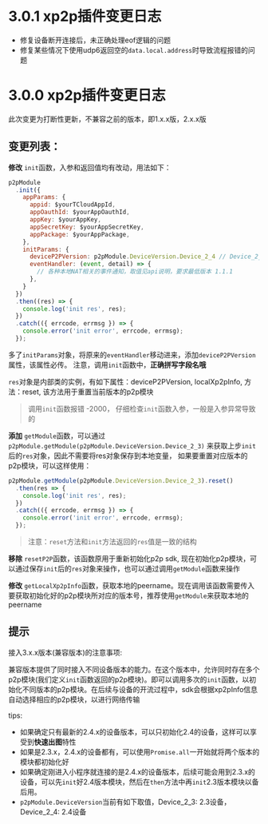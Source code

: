 # 3.0.1 xp2p插件变更日志
- 修复设备断开连接后，未正确处理eof逻辑的问题
- 修复某些情况下使用udp6返回空的`data.local.address`时导致流程报错的问题

# 3.0.0 xp2p插件变更日志

此次变更为打断性更新，不兼容之前的版本，即1.x.x版，2.x.x版

## 变更列表：
**修改** `init`函数，入参和返回值均有改动，用法如下：
```javascript
p2pModule
  .init({
    appParams: {
      appid: $yourTCloudAppId,
      appOauthId: $yourAppOauthId,
      appKey: $yourAppKey,
      appSecretKey: $yourAppSecretKey,
      appPackage: $yourAppPackage,
    },
    initParams: {
      deviceP2PVersion: p2pModule.DeviceVersion.Device_2_4 // Device_2_3: 2.3设备， Device_2_4: 2.4设备
      eventHandler: (event, detail) => {
        // 各种本地NAT相关的事件通知，取值见api说明，要求最低版本 1.1.1
      },
    }
  })
  .then((res) => {
    console.log('init res', res);
  })
  .catch(({ errcode, errmsg }) => {
    console.error('init error', errcode, errmsg);
  });
```
多了`initParams`对象，将原来的`eventHandler`移动进来，添加`deviceP2PVersion`属性，该属性必传。 注意，调用`init`函数中，**正确拼写字段名哦**

`res`对象是内部类的实例，有如下属性：deviceP2PVersion, localXp2pInfo, 方法：reset, 该方法用于重置当前版本的p2p模块

> 调用`init`函数报错 -2000， 仔细检查`init`函数入参，一般是入参异常导致的


**添加** `getModule`函数，可以通过`p2pModule.getModule(p2pModule.DeviceVersion.Device_2_3)` 来获取上步`init`后的`res`对象，因此不需要将res对象保存到本地变量， 如果要重置对应版本的p2p模块，可以这样使用：
```javascript
p2pModule.getModule(p2pModule.DeviceVersion.Device_2_3).reset()
  .then(res => {
    console.log('init res', res);
  })
  .catch(({ errcode, errmsg }) => {
    console.error('init error', errcode, errmsg);
  });
```
> 注意：`reset`方法和`init`方法返回的`res`值是一致的结构

**移除** `resetP2P`函数，该函数原用于重新初始化p2p sdk, 现在初始化p2p模块，可以通过保存`init`后的`res`对象来操作，也可以通过调用`getModule`函数来操作

**修改** `getLocalXp2pInfo`函数，获取本地的peername。现在调用该函数需要传入要获取初始化好的p2p模块所对应的版本号，推荐使用`getModule`来获取本地的peername

## 提示

接入3.x.x版本(兼容版本)的注意事项:

兼容版本提供了同时接入不同设备版本的能力。在这个版本中，允许同时存在多个p2p模块(我们定义`init`函数返回的p2p模块)。即可以调用多次的`init`函数，以初始化不同版本的p2p模块。在后续与设备的开流过程中，sdk会根据xp2pInfo信息自动选择相应的p2p模块，以进行网络传输

tips:
- 如果确定只有最新的2.4.x的设备版本，可以只初始化2.4的设备，这样可以享受到**快速出图**特性
- 如果是2.3.x，2.4.x的设备都有，可以使用`Promise.all`一开始就将两个版本的模块都初始化好
- 如果确定刚进入小程序就连接的是2.4.x的设备版本，后续可能会用到2.3.x的设备，可以先`init`好2.4版本模块，然后在`then`方法中再`init`2.3版本模块以备后用。
- `p2pModule.DeviceVersion`当前有如下取值，Device_2_3: 2.3设备， Device_2_4: 2.4设备
